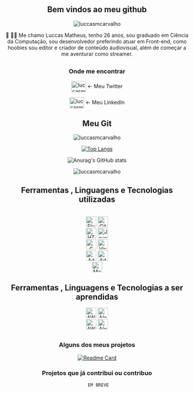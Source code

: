<div align= 'center'>

## Bem vindos ao meu github
 <img src="https://komarev.com/ghpvc/?username=luccasmcarvalho&label=Profile%20views&color=0e75b6&style=flat" alt="luccasmcarvalho" /> </p>



👋 👨‍💻 Me chamo Luccas Matheus, tenho 26 anos, sou graduado em Ciência da Computação, sou desenvolvedor preferindo atuar em Front-end, como hoobies sou editor e criador de conteúdo áudiovisual, além de começar a me aventurar como streamer.
</br>

##

### Onde me encontrar


  <a href="https://twitter.com/luccasmcarvalho" target="blank"><img align="center" src="https://raw.githubusercontent.com/rahuldkjain/github-profile-readme-generator/master/src/images/icons/Social/twitter.svg" height="30" width="40" alt="luccasmcarvalho" /></a> <span> ← Meu Twitter </span>
  
  
<a href="https://linkedin.com/in/luccasmatheus" target="blank"><img align="center" src="https://raw.githubusercontent.com/rahuldkjain/github-profile-readme-generator/master/src/images/icons/Social/linked-in-alt.svg" alt="luccasmatheus" height="30" width="40" /></a> <span> ← Meu LinkedIn </span>


##

## Meu Git


 
<img src="https://github-profile-trophy.vercel.app/?username=luccasmcarvalho" alt="luccasmcarvalho" />
 
 [![Top Langs](https://github-readme-stats.vercel.app/api/top-langs/?username=luccasmcarvalho&layout=compact)](https://github.com/anuraghazra/github-readme-stats)
 
 
 ![Anurag's GitHub stats](https://github-readme-stats.vercel.app/api?username=luccasmcarvalho&show_icons=true&count_private=true&theme=transparent&include_all_commits=true)
 
 
 
 <p><img align="center" src="https://github-readme-streak-stats.herokuapp.com/?user=luccasmcarvalho&theme=dark" alt="luccasmcarvalho" /></p>


##

## Ferramentas , Linguagens e Tecnologias utilizadas
</br>


<img height = '28em' src ='https://img.shields.io/static/v1?label=&message=Flutter&?style=for-the-badge&logo=flutter&color=black' alt ="Flutter">
<img height = '28em' src ='https://img.shields.io/static/v1?label=&message=GIT&?style=for-the-badge&logo=git&color=black' alt ="Git">
</br>
<img height = '28em' src ='https://img.shields.io/static/v1?label=&message=HTML5&?style=for-the-badge&logo=Html5&color=black' alt ="HTML5">
<img height = '28em' src ='https://img.shields.io/static/v1?label=&message=Javascript&?style=for-the-badge&logo=javascript&color=black' alt ="JavaScript">
</br>
<img height = '28em' src ='https://img.shields.io/static/v1?label=&message=C&?style=for-the-badge&logo=c&color=black' alt ="C">
<img height = '28em' src ='https://img.shields.io/static/v1?label=&message=Visual Studio Code &?style=for-the-badge&logo=visualstudiocode&color=black' alt ="Visual Studio Code">
</br>
<img height = '28em' src ='https://img.shields.io/static/v1?label=&message=Adobe Photoshop &?style=for-the-badge&logo=adobephotoshop&color=black' alt ="Adobe Photoshop">
<img height = '28em' src ='https://img.shields.io/static/v1?label=&message=Adobe Premiere Pro &?style=for-the-badge&logo=adobepremierepro&color=black' alt ="Adobe Premiere Pro">
</br>
<img height = '28em' src ='https://img.shields.io/static/v1?label=&message=Markdown&?style=for-the-badge&logo=markdown&color=black' alt ="Markdown">

 



## Ferramentas , Linguagens e Tecnologias a ser aprendidas
<div align= 'center'>
<img height = '28em' src ='https://img.shields.io/static/v1?label=&message=Amazon Web Service (AWS) &?style=for-the-badge&logo=AmazonAWS&color=black' alt ="AWS">
<img height = '28em' src ='https://img.shields.io/static/v1?label=&message=Amazon Alexa &?style=for-the-badge&logo=AmazonAlexa&color=black' alt ="Alexa">
</br>
<img height = '28em' src ='https://img.shields.io/static/v1?label=&message=Python&?style=for-the-badge&logo=python&color=black' alt ="AWS">
<img height = '28em' src ='https://img.shields.io/static/v1?label=&message=React Native&?style=for-the-badge&logo=react&color=black' alt ="Alexa">
</br>

##


### Alguns dos meus projetos



 [![Readme Card](https://github-readme-stats.vercel.app/api/pin/?username=luccasmcarvalho&repo=app-switch-theme-flutter&theme=dark)](https://github.com/luccasmcarvalho/app-switch-theme-flutter)
 



### Projetos que já contribui ou contribuo 
 
       EM BREVE  

 </div>

